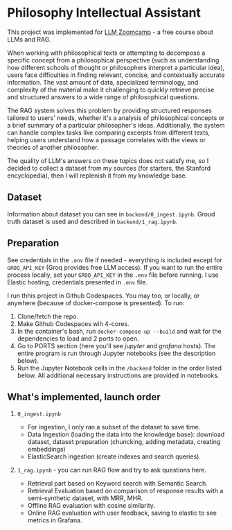# Philosophy Intellectual Assistant

This project was implemented for [LLM Zoomcamp](https://github.com/DataTalksClub/llm-zoomcamp) - a free course about LLMs and RAG.

When working with philosophical texts or attempting to decompose a specific concept from a philosophical perspective (such as understanding how different schools of thought or philosophers interpret a particular idea), users face difficulties in finding relevant, concise, and contextually accurate information. The vast amount of data, specialized terminology, and complexity of the material make it challenging to quickly retrieve precise and structured answers to a wide range of philosophical questions.

The RAG system solves this problem by providing structured responses tailored to users' needs, whether it's a analysis of philosophical concepts or a brief summary of a particular philosopher's ideas. Additionally, the system can handle complex tasks like comparing excerpts from different texts, helping users understand how a passage correlates with the views or theories of another philosopher.

The quality of LLM's answers on these topics does not satisfy me, so I decided to collect a dataset from my sources (for starters, the Stanford encyclopedia), then I will replenish it from my knowledge base.

## Dataset

Information about dataset you can see in `backend/0_ingest.ipynb`.
Groud truth dataset is used and described in `backend/1_rag.ipynb`.

## Preparation

See credentials in the `.env` file if needed - everything is included except for `GROQ_API_KEY` (Groq provides free LLM access). If you want to run the entire process locally, set your `GROQ_API_KEY` in the `.env` file before running. 
I use Elastic hosting, credentials presented in `.env` file.

I run thhis project in Github Codespaces. You may too, or locally, or anywhere (because of docker-compose is presented). 
To run:
1. Clone/fetch the repo.
2. Make Github Codespaces wih 4-cores.
3. In the container's bash, run `docker-compose up --build` and wait for the dependencies to load and 2 ports to open.
4. Go to PORTS section (here you'll see *jupyter* and *grafana* hosts). The entire program is run through Jupyter notebooks (see the description below). 
5. Run the Jupyter Notebook cells in the `/backend` folder in the order listed below. All additional necessary instructions are provided in notebooks.
 

## What's implemented, launch order

1. `0_ingest.ipynb` 
    - For ingestion, I only ran a subset of the dataset to save time.
    - Data Ingestion (loading the data into the knowledge base): download dataset, dataset preparation (chuncking, adding metadata, creating embeddings)
    - ElasticSearch ingestion (create indexes and search queries). 

2. `1_rag.ipynb` - you can run RAG flow and try to ask questions here. 
    - Retrieval part based on Keyword search with Semantic Search. 
    - Retrieval Evaluation based on comparison of response results with a semi-synthetic dataset, with MRR, MHR.
    - Offline RAG evaluation with cosine similarity.
    - Online RAG evaluation with user feedback, saving to elastic to see metrics in Grafana.
